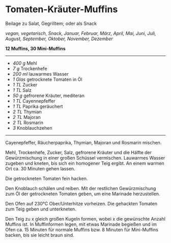 # Tomaten-Kräuter-Muffins

Beilage zu Salat, Gegrilltem; oder als Snack

*vegan, vegetarisch, Snack, Januar, Februar, März, April, Mai, Juni, Juli, August, September, Oktober, November, Dezember*

**12 Muffins, 30 Mini-Muffins**

---

- *400 g* Mehl
- *7 g* Trockenhefe
- *200 ml* lauwarmes Wasser
- *1 Glas* getrocknete Tomaten in Öl
- *1 TL* Zucker
- *1 TL* Salz
- *50 g* gefrorene Kräuter, mediteran
- *1 TL* Cayennepfeffer
- *1 TL* Paprika geräuchert
- *2 TL* Thymian
- *2 TL* Majoran
- *2 TL* Rosmarin
- *3* Knoblauchzehen

---

Cayenepfeffer, Räucherpaprika, Thymian, Majoran und Rosmarin mischen.

Mehl, Trockenhefe, Zucker, Salz, gefrorene Kräuter und die Hälfte der Gewürzmischung in einer großen Schüssel vermischen. Lauwarmes Wasser zugeben und kneten, bis sich ein homogener Teig ergibt. An einem warmen Ort ca. 30 Minuten gehen lassen.

Die getrockneten Tomaten fein hacken.

Den Knoblauch schälen und reiben. Mit der restlichen Gewürzmischung zum Öl der getrockneten Tomaten geben, um eine Marinade herzustellen.

Den Ofen auf 230°C Ober/Unterhitze vorheizen. Die gehackten Tomaten zum Teig geben und unterkneten. 

Den Teig zu x gleich großen Kugeln formen, wobei x die gewünschte Anzahl Muffins ist. In Muffinformen legen, mit etwas Marinade begießen und im Ofen ca. 15 Minuten für normale Muffins bzw. 8 Minuten für Mini-Muffins backen, bis sie leicht braun sind.

